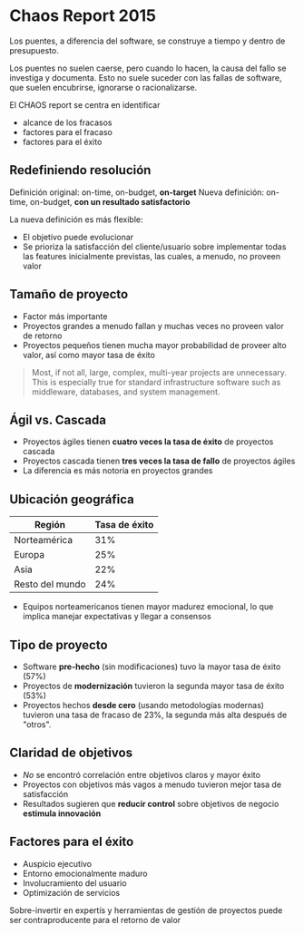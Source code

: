 # Chaos Report 2015

Los puentes, a diferencia del software, se construye a tiempo y dentro de presupuesto.

Los puentes no suelen caerse, pero cuando lo hacen, la causa del fallo se investiga y documenta. Esto no suele suceder con las fallas de software, que suelen encubrirse, ignorarse o racionalizarse.

El CHAOS report se centra en identificar
- alcance de los fracasos
- factores para el fracaso
- factores para el éxito

## Redefiniendo resolución

Definición original: on-time, on-budget, **on-target**
Nueva definición: on-time, on-budget, **con un resultado satisfactorio**

La nueva definición es más flexible:
- El objetivo puede evolucionar
- Se prioriza la satisfacción del cliente/usuario sobre implementar todas las features inicialmente previstas, las cuales, a menudo, no proveen valor

## Tamaño de proyecto

- Factor más importante
- Proyectos grandes a menudo fallan y muchas veces no proveen valor de retorno
- Proyectos pequeños tienen mucha mayor probabilidad de proveer alto valor, así como mayor tasa de éxito

> Most, if not all, large, complex, multi-year projects are unnecessary. This is especially true for standard infrastructure software such as middleware, databases, and system management.

## Ágil vs. Cascada

- Proyectos ágiles tienen **cuatro veces la tasa de éxito** de proyectos cascada
- Proyectos cascada tienen **tres veces la tasa de fallo** de proyectos ágiles
- La diferencia es más notoria en proyectos grandes

## Ubicación geográfica

| Región          | Tasa de éxito |
| --------------- | ------------- |
| Norteamérica    | 31%           |
| Europa          | 25%           |
| Asia            | 22%           |
| Resto del mundo | 24%           |

- Equipos norteamericanos tienen mayor madurez emocional, lo que implica manejar expectativas y llegar a consensos

## Tipo de proyecto

- Software **pre-hecho** (sin modificaciones) tuvo la mayor tasa de éxito (57%)
- Proyectos de **modernización** tuvieron la segunda mayor tasa de éxito (53%)
- Proyectos hechos **desde cero** (usando metodologías modernas) tuvieron una tasa de fracaso de 23%, la segunda más alta después de "otros".

## Claridad de objetivos

- *No* se encontró correlación entre objetivos claros y mayor éxito
- Proyectos con objetivos más vagos a menudo tuvieron mejor tasa de satisfacción
- Resultados sugieren que **reducir control** sobre objetivos de negocio **estimula innovación**

## Factores para el éxito

- Auspicio ejecutivo
- Entorno emocionalmente maduro
- Involucramiento del usuario
- Optimización de servicios

Sobre-invertir en expertís y herramientas de gestión de proyectos puede ser contraproducente para el retorno de valor
